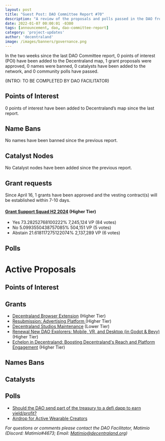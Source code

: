 ```yaml
---
layout: post
title: "Guest Post: DAO Committee Report #70"
description: "A review of the proposals and polls passed in the DAO from April 16 through April 30".
date: 2022-01-07 00:00:01 -0300
tags: [announcement, dao, dao-committee-report]
category: 'project-updates'
author: 'decentraland'
image: /images/banners/governance.png
---
```


In the two weeks since the last DAO Committee report, 0 points of interest (POI) have been added to the Decentraland map, 1 grant proposals were approved, 0 names were banned, 0 catalysts have been added to the network, and 0 community polls have passed.

(INTRO: TO BE COMPLETED BY DAO FACILITATOR)

## Points of Interest
0 points of interest have been added to Decentraland’s map since the last report.


## Name Bans

No names have been banned since the previous report.

## Catalyst Nodes
No Catalyst nodes have been added since the previous report.


## Grant requests
Since April 16, 1 grants have been approved and the vesting contract(s) will be established within 7-10 days.


#### [Grant Support Squad H2 2024](https://governance.decentraland.org/proposal/?id=f38cf299-f5df-45b7-b08c-716c49dc14d9) (Higher Tier)

* Yes 73.28252768100222% 7,245,124 VP (84 votes)
* No 5.0993550438757085% 504,151 VP (5 votes)
* Abstain 21.618117275122074% 2,137,289 VP (6 votes)


## Polls


# Active Proposals

## Points of Interest


## Grants

* [Decentraland Browser Extension](https://governance.decentraland.org/proposal/?id=4f43637f-0e54-4609-985e-c7c2cc1e9b7a) (Higher Tier)
* [ Resubmission:  Advertising Platform ](https://governance.decentraland.org/proposal/?id=aa604b52-d53a-4d00-be41-2a492682641a) (Higher Tier)
* [Decentraland Studios Maintenance](https://governance.decentraland.org/proposal/?id=561ebff4-52c8-4797-96af-dbe4f1bd5d91) (Lower Tier)
* [ Renewal New DAO Explorers: Mobile, VR, and Desktop (in Godot &amp; Bevy)](https://governance.decentraland.org/proposal/?id=c58ef920-ce49-481a-ab52-dba2747d9770) (Higher Tier)
* [Echelon in Decentraland: Boosting Decentraland&#39;s Reach and Platform Engagement](https://governance.decentraland.org/proposal/?id=4a470d57-110d-4b89-9196-68d5ff0fe16e) (Higher Tier)

## Names Bans


## Catalysts


## Polls

* [Should the DAO send part of the treasury to a defi dapp to earn yield/profit?](https://governance.decentraland.org/proposal/?id=0c919ef1-c818-43e5-a21f-ef4cc2e97669)
* [Airdrop for Active Wearable Creators](https://governance.decentraland.org/proposal/?id=6b5e10eb-749a-4960-8316-89f6f885742f)

*For questions or comments please contact the DAO Facilitator, Matimio (Discord: Matimio#4673; Email: [Matimio@decentraland.org](mailto:Matimio@decentraland.org))*
